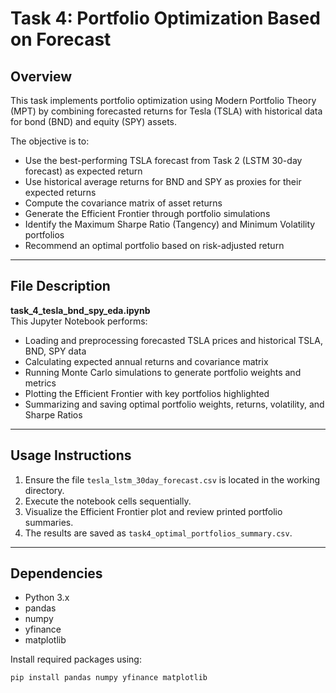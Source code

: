 # Task 4: Portfolio Optimization Based on Forecast

## Overview
This task implements portfolio optimization using Modern Portfolio Theory (MPT) by combining forecasted returns for Tesla (TSLA) with historical data for bond (BND) and equity (SPY) assets.

The objective is to:
- Use the best-performing TSLA forecast from Task 2 (LSTM 30-day forecast) as expected return
- Use historical average returns for BND and SPY as proxies for their expected returns
- Compute the covariance matrix of asset returns
- Generate the Efficient Frontier through portfolio simulations
- Identify the Maximum Sharpe Ratio (Tangency) and Minimum Volatility portfolios
- Recommend an optimal portfolio based on risk-adjusted return

---

## File Description

**task_4_tesla_bnd_spy_eda.ipynb**  
This Jupyter Notebook performs:
- Loading and preprocessing forecasted TSLA prices and historical TSLA, BND, SPY data
- Calculating expected annual returns and covariance matrix
- Running Monte Carlo simulations to generate portfolio weights and metrics
- Plotting the Efficient Frontier with key portfolios highlighted
- Summarizing and saving optimal portfolio weights, returns, volatility, and Sharpe Ratios

---

## Usage Instructions

1. Ensure the file `tesla_lstm_30day_forecast.csv` is located in the working directory.
2. Execute the notebook cells sequentially.
3. Visualize the Efficient Frontier plot and review printed portfolio summaries.
4. The results are saved as `task4_optimal_portfolios_summary.csv`.

---

## Dependencies

- Python 3.x
- pandas
- numpy
- yfinance
- matplotlib

Install required packages using:
```bash
pip install pandas numpy yfinance matplotlib
